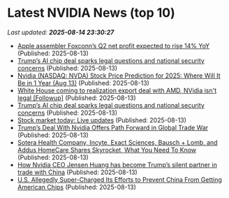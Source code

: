 # Latest NVIDIA News (top 10)
_Last updated: **2025-08-14 23:30:27**_

- [Apple assembler Foxconn’s Q2 net profit expected to rise 14% YoY](https://macdailynews.com/2025/08/13/apple-assembler-foxconns-q2-net-profit-expected-to-rise-14-yoy/) (Published: 2025-08-13)
- [Trump’s AI chip deal sparks legal questions and national security concerns](https://biztoc.com/x/86a8597d04bdee54) (Published: 2025-08-13)
- [Nvidia (NASDAQ: NVDA) Stock Price Prediction for 2025: Where Will It Be in 1 Year (Aug 13)](https://biztoc.com/x/5230edf7222fbdad) (Published: 2025-08-13)
- [White House coming to realization export deal with AMD, NVidia isn't legal [Followup]](https://www.fark.com/comments/13776194/White-House-coming-to-realization-export-deal-with-AMD-NVidia-isnt-legal) (Published: 2025-08-13)
- [Trump’s AI chip deal sparks legal questions and national security concerns](https://www.pbs.org/newshour/show/trumps-ai-chip-deal-sparks-legal-questions-and-national-security-concerns) (Published: 2025-08-13)
- [Stock market today: Live updates](https://www.cnbc.com/2025/08/13/stock-market-today-live-updates.html) (Published: 2025-08-13)
- [Trump’s Deal With Nvidia Offers Path Forward in Global Trade War](https://biztoc.com/x/8e7c3811300e061b) (Published: 2025-08-13)
- [Sotera Health Company, Incyte, Exact Sciences, Bausch + Lomb, and Addus HomeCare Shares Skyrocket, What You Need To Know](https://finance.yahoo.com/news/sotera-health-company-incyte-exact-215109130.html) (Published: 2025-08-13)
- [How Nvidia CEO Jensen Huang has become Trump’s silent partner in trade with China](https://biztoc.com/x/f5872df4580f9f99) (Published: 2025-08-13)
- [U.S. Allegedly Super-Charged Its Efforts to Prevent China From Getting American Chips](https://gizmodo.com/the-u-s-has-allegedly-super-charged-its-efforts-to-prevent-china-from-getting-american-chips-2000642802) (Published: 2025-08-13)
